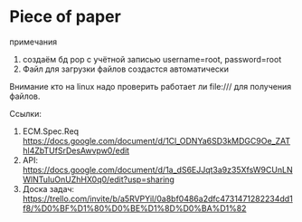 # Piece of paper
примечания
1. создаём бд pop с учётной записью username=root, password=root
2. Файл для загрузки файлов создастся автоматически

Внимание кто на linux надо проверить работает ли file:/// для получения файлов.

Ссылки:

1. ECM.Spec.Req https://docs.google.com/document/d/1Cl_ODNYa6SD3kMDGC9Oe_ZAThl4ZbTUfSrDesAwvpw0/edit
2. API: https://docs.google.com/document/d/1a_dS6EJJqt3a9z35XfsW9CUnLNWlNTuIuOnUZhHX0q0/edit?usp=sharing
3. Доска задач: https://trello.com/invite/b/a5RVPYil/0a8bf0486a2dfc4731471282234dd1f8/%D0%BF%D1%80%D0%BE%D1%8D%D0%BA%D1%82